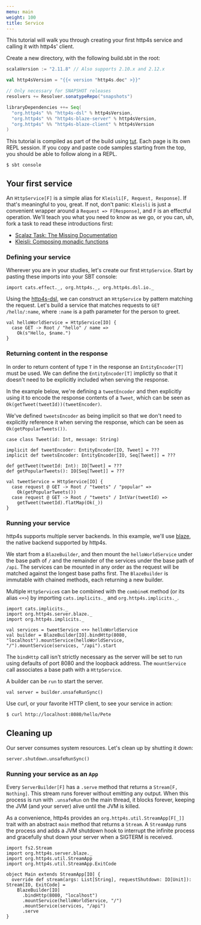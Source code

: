 ```yaml
---
menu: main
weight: 100
title: Service
---
```


This tutorial will walk you through creating your first http4s service
and calling it with http4s' client.

Create a new directory, with the following build.sbt in the root:

```scala
scalaVersion := "2.11.8" // Also supports 2.10.x and 2.12.x

val http4sVersion = "{{< version "http4s.doc" >}}"

// Only necessary for SNAPSHOT releases
resolvers += Resolver.sonatypeRepo("snapshots")

libraryDependencies ++= Seq(
  "org.http4s" %% "http4s-dsl" % http4sVersion,
  "org.http4s" %% "http4s-blaze-server" % http4sVersion,
  "org.http4s" %% "http4s-blaze-client" % http4sVersion
)
```

This tutorial is compiled as part of the build using [tut].  Each page
is its own REPL session.  If you copy and paste code samples starting
from the top, you should be able to follow along in a REPL.

```
$ sbt console
```

## Your first service

An `HttpService[F]` is a simple alias for
`Kleisli[F, Request, Response]`.  If that's meaningful to you,
great.  If not, don't panic: `Kleisli` is just a convenient wrapper
around a `Request => F[Response]`, and `F` is an effectful
operation.  We'll teach you what you need to know as we go, or you
can, uh, fork a task to read these introductions first:

* [Scalaz Task: The Missing Documentation]
* [Kleisli: Composing monadic functions]

### Defining your service

Wherever you are in your studies, let's create our first
`HttpService`.  Start by pasting these imports into your SBT console:

```tut:book
import cats.effect._, org.http4s._, org.http4s.dsl.io._
```

Using the [http4s-dsl], we can construct an `HttpService` by pattern
matching the request.  Let's build a service that matches requests to
`GET /hello/:name`, where `:name` is a path parameter for the person to
greet.

```tut:book
val helloWorldService = HttpService[IO] {
  case GET -> Root / "hello" / name =>
    Ok(s"Hello, $name.")
}
```

### Returning content in the response
In order to return content of type `T` in the response an `EntityEncoder[T]`
must be used. We can define the `EntityEncoder[T]` implictly so that it
doesn't need to be explicitly included when serving the response.

In the example below, we're defining a `tweetEncoder` and then
explicitly using it to encode the response contents of a `Tweet`, which can
be seen as `Ok(getTweet(tweetId))(tweetEncoder)`.

We've defined `tweetsEncoder` as being implicit so that we don't need to explicitly
reference it when serving the response, which can be seen as
`Ok(getPopularTweets())`.

```tut:book
case class Tweet(id: Int, message: String)

implicit def tweetEncoder: EntityEncoder[IO, Tweet] = ???
implicit def tweetsEncoder: EntityEncoder[IO, Seq[Tweet]] = ???

def getTweet(tweetId: Int): IO[Tweet] = ???
def getPopularTweets(): IO[Seq[Tweet]] = ???

val tweetService = HttpService[IO] {
  case request @ GET -> Root / "tweets" / "popular" =>
    Ok(getPopularTweets())
  case request @ GET -> Root / "tweets" / IntVar(tweetId) =>
    getTweet(tweetId).flatMap(Ok(_))
}
```

### Running your service

http4s supports multiple server backends.  In this example, we'll use
[blaze], the native backend supported by http4s.

We start from a `BlazeBuilder`, and then mount the `helloWorldService` under
the base path of `/` and the remainder of the services under the base
path of `/api`. The services can be mounted in any order as the request will be
matched against the longest base paths first. The `BlazeBuilder` is immutable
with chained methods, each returning a new builder.

Multiple `HttpService`s can be combined with the `combineK` method (or its alias 
`<+>`) by importing `cats.implicits._` and `org.http4s.implicits._`.

```tut:book
import cats.implicits._
import org.http4s.server.blaze._
import org.http4s.implicits._

val services = tweetService <+> helloWorldService
val builder = BlazeBuilder[IO].bindHttp(8080, "localhost").mountService(helloWorldService, "/").mountService(services, "/api").start
```

The `bindHttp` call isn't strictly necessary as the server will be set to run
using defaults of port 8080 and the loopback address. The `mountService` call
associates a base path with a `HttpService`.

A builder can be `run` to start the server.

```tut:book
val server = builder.unsafeRunSync()
```

Use curl, or your favorite HTTP client, to see your service in action:

```sh
$ curl http://localhost:8080/hello/Pete
```

## Cleaning up

Our server consumes system resources. Let's clean up by shutting it
down:

```tut:book
server.shutdown.unsafeRunSync()
```

### Running your service as an `App`

Every `ServerBuilder[F]` has a `.serve` method that returns a
`Stream[F, Nothing]`.  This stream runs forever without emitting
any output.  When this process is run with `.unsafeRun` on the
main thread, it blocks forever, keeping the JVM (and your server)
alive until the JVM is killed.

As a convenience, http4s provides an `org.http4s.util.StreamApp[F[_]]` trait
with an abstract `main` method that returns a `Stream`.  A `StreamApp`
runs the process and adds a JVM shutdown hook to interrupt the infinite
process and gracefully shut down your server when a SIGTERM is received.

```tut:book
import fs2.Stream
import org.http4s.server.blaze._
import org.http4s.util.StreamApp
import org.http4s.util.StreamApp.ExitCode

object Main extends StreamApp[IO] {
  override def stream(args: List[String], requestShutdown: IO[Unit]): Stream[IO, ExitCode] =
    BlazeBuilder[IO]
      .bindHttp(8080, "localhost")
      .mountService(helloWorldService, "/")
      .mountService(services, "/api")
      .serve
}
```

[blaze]: https://github.com/http4s/blaze
[tut]: https://github.com/tpolecat/tut
[Kleisli: Composing monadic functions]: http://eed3si9n.com/learning-scalaz/Composing+monadic+functions.html
[Scalaz Task: The Missing Documentation]: http://timperrett.com/2014/07/20/scalaz-task-the-missing-documentation/
[http4s-dsl]: ../dsl
